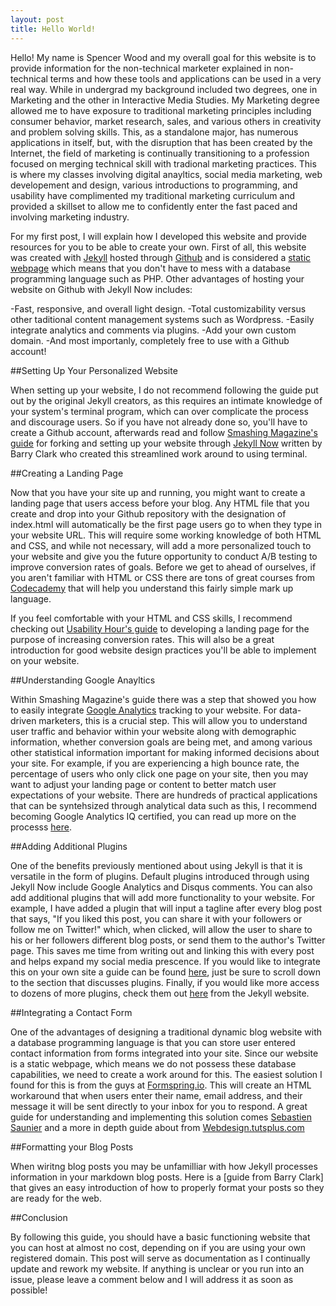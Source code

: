 ```yaml
---
layout: post
title: Hello World!
---
```


Hello! My name is Spencer Wood and my overall goal for this website is to provide information for the non-technical marketer explained in non-technical terms and how these tools and applications can be used in a very real way. While in undergrad my background included two degrees, one in Marketing and the other in Interactive Media Studies. My Marketing degree allowed me to have exposure to traditional marketing principles including consumer behavior, market research, sales, and various others in creativity and problem solving skills. This, as a standalone major, has numerous applications in itself, but, with the disruption that has been created by the Internet, the field of marketing is continually transitioning to a profession focused on merging technical skill with tradional marketing practices. This is where my classes involving digital anayltics, social media marketing, web developement and design, various introductions to programming, and usability have complimented my traditional marketing curriculum and provided a skillset to allow me to confidently enter the fast paced and involving marketing industry. 

For my first post, I will explain how I developed this website and provide resources for you to be able to create your own. First of all, this website was created with [Jekyll](https://jekyllrb.com/) hosted through [Github](https://github.com/) and is considered a [static webpage](https://en.wikipedia.org/wiki/Static_web_page) which means that you don't have to mess with a database programming language such as PHP. Other advantages of hosting your website on Github with Jekyll Now includes:

-Fast, responsive, and overall light design.
-Total customizability versus other taditional content management systems such as Wordpress.
-Easily integrate analytics and comments via plugins.
-Add your own custom domain.
-And most importanly, completely free to use with a Github account!

##Setting Up Your Personalized Website

When setting up your website, I do not recommend following the guide put out by the original Jekyll creators, as this requires an intimate knowledge of your system's terminal program, which can over complicate the process and discourage users. So if you have not already done so, you'll have to create a Github account, afterwards read and follow [Smashing Magazine's guide](http://www.smashingmagazine.com/2014/08/build-blog-jekyll-github-pages/#1-fork-a-starting-point) for forking and setting up your website through [Jekyll Now](http://www.jekyllnow.com/about/) written by Barry Clark who created this streamlined work around to using terminal. 

##Creating a Landing Page

Now that you have your site up and running, you might want to create a landing page that users access before your blog. Any HTML file that you create and drop into your Github repository with the designation of index.html will automatically be the first page users go to when they type in your website URL. This will require some working knowledge of both HTML and CSS, and while not necessary, will add a more personalized touch to your website and give you the future opportunity to conduct A/B testing to improve conversion rates of goals. Before we get to ahead of ourselves, if you aren't familiar with HTML or CSS there are tons of great courses from [Codecademy](www.codecademy.com) that will help you understand this fairly simple mark up language.

If you feel comfortable with your HTML and CSS skills, I recommend checking out [Usability Hour's guide](http://usabilityhour.com/landing-page-design/) to developing a landing page for the purpose of increasing conversion rates. This will also be a great introduction for good website design practices you'll be able to implement on your website.

##Understanding Google Anayltics

Within Smashing Magazine's guide there was a step that showed you how to easily integrate [Google Analytics](www.google.com/analytics) tracking to your website. For data-driven marketers, this is a crucial step. This will allow you to understand user traffic and behavior within your website along with demographic information, whether conversion goals are being met, and among various other statistical information important for making informed decisions about your site. For example, if you are experiencing a high bounce rate, the percentage of users who only click one page on your site, then you may want to adjust your landing page or content to better match user expectations of your website. There are hundreds of practical applications that can be syntehsized through analytical data such as this, I recommend becoming Google Analytics IQ certified, you can read up more on the processs [here](https://support.google.com/partners/answer/6089738?hl=en).

##Adding Additional Plugins

One of the benefits previously mentioned about using Jekyll is that it is versatile in the form of plugins. Default plugins introduced through using Jekyll Now include Google Analytics and Disqus comments. You can also add additional plugins that will add more functionality to your website. For example, I have added a plugin that will input a tagline after every blog post that says, "If you liked this post, you can share it with your followers or follow me on Twitter!" which, when clicked, will allow the user to share to his or her followers different blog posts, or send them to the author's Twitter page. This saves me time from writing out and linking this with every post and helps expand my social media prescence. If you would like to integrate this on your own site a guide can be found [here](http://joshualande.com/jekyll-github-pages-poole/), just be sure to scroll down to the section that discusses plugins. Finally, if you would like more access to dozens of more plugins, check them out [here](http://jekyllrb.com/docs/plugins/#converters-1) from the Jekyll website.

##Integrating a Contact Form

One of the advantages of designing a traditional dynamic blog website with a database programming language is that you can store user entered contact information from forms integrated into your site. Since our website is a static webpage, which means we do not possess these database capabilities, we need to create a work around for this. The easiest solution I found for this is from the guys at [Formspring.io](www.formspring.io). This will create an HTML workaround that when users enter their name, email address, and their message it will be sent directly to your inbox for you to respond. A great guide for understanding and implementing this solution comes [Sebastien Saunier](http://sebastien.saunier.me/blog/2014/04/15/you-do-not-need-a-database-for-your-contact-form.html) and a more in depth guide about from [Webdesign.tutsplus.com](http://webdesign.tutsplus.com/tutorials/quick-tip-add-a-formspree-form-to-your-static-sites--cms-23870)

##Formatting your Blog Posts

When wiritng blog posts you may be unfamilliar with how Jekyll processes information in your markdown blog posts. Here is a [guide from Barry Clark] that gives an easy introduction of how to properly format your posts so they are ready for the web.

##Conclusion

By following this guide, you should have a basic functioning website that you can host at almost no cost, depending on if you are using your own registered domain. This post will serve as documentation as I continually update and rework my website. If anything is unclear or you run into an issue, please leave a comment below and I will address it as soon as possible!
